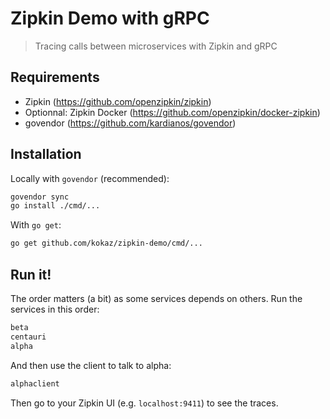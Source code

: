 # Zipkin Demo with gRPC

> Tracing calls between microservices with Zipkin and gRPC

## Requirements

- Zipkin (https://github.com/openzipkin/zipkin)
- Optionnal: Zipkin Docker (https://github.com/openzipkin/docker-zipkin)
- govendor (https://github.com/kardianos/govendor)

## Installation

Locally with `govendor` (recommended):

```sh
govendor sync
go install ./cmd/...
```

With `go get`:

```sh
go get github.com/kokaz/zipkin-demo/cmd/...
```

## Run it!

The order matters (a bit) as some services depends on others.
Run the services in this order:

```sh
beta
centauri
alpha
```

And then use the client to talk to alpha:

```sh
alphaclient
```

Then go to your Zipkin UI (e.g. `localhost:9411`) to see the traces.
